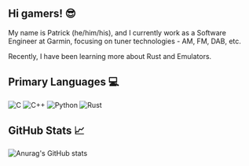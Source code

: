 ## Hi gamers! 😎

My name is Patrick (he/him/his), and I currently work as a Software Engineer at Garmin, focusing on tuner technologies - AM, FM, DAB, etc. 

Recently, I have been learning more about Rust and Emulators.

## Primary Languages 💻
![C](https://img.shields.io/badge/c-%2300599C.svg?style=for-the-badge&logo=c&logoColor=white)
![C++](https://img.shields.io/badge/c++-%2300599C.svg?style=for-the-badge&logo=c%2B%2B&logoColor=white)
![Python](https://img.shields.io/badge/python-3670A0?style=for-the-badge&logo=python&logoColor=ffdd54)
![Rust](https://img.shields.io/badge/rust-%23000000.svg?style=for-the-badge&logo=rust&logoColor=white)

## GitHub Stats 📈
![Anurag's GitHub stats](https://github-readme-stats.vercel.app/api?username=patrickanguyen&count_private=true&hide_rank=true)
